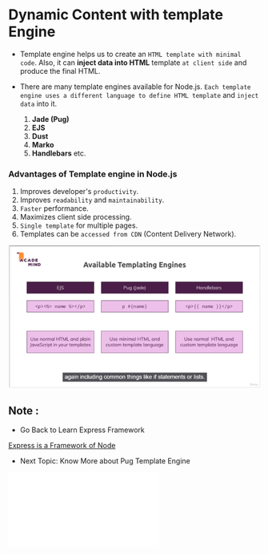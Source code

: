 # Dynamic Content with template Engine

- Template engine helps us to create an `HTML template with minimal code`. Also, it can **inject data into HTML** template `at client side` and produce the final HTML.

- There are many template engines available for Node.js. `Each template engine uses a different language to define HTML template` and `inject data` into it.
  1. **Jade (Pug)**
  2. **EJS**
  3. **Dust**
  4. **Marko**
  5. **Handlebars** etc.

### Advantages of Template engine in Node.js

1. Improves developer's `productivity`.
2. Improves `readability` and `maintainability`.
3. `Faster` performance.
4. Maximizes client side processing.
5. `Single template` for multiple pages.
6. Templates can be `accessed from CDN` (Content Delivery Network).

![Template Engine Types](./Template_Engine_Types.png)

## Note :

- Go Back to Learn Express Framework

[Express is a Framework of Node](../Basics/intro.md)

- Next Topic: Know More about Pug Template Engine

![Pug Template Engine](./pug%20Template.md)